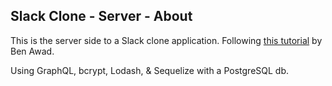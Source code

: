 ## Slack Clone - Server - About
This is the server side to a Slack clone application. Following [this tutorial](https://www.youtube.com/playlist?list=PLN3n1USn4xlkdRlq3VZ1sT6SGW0-yajjL) by Ben Awad.

Using GraphQL, bcrypt, Lodash, & Sequelize with a PostgreSQL db.